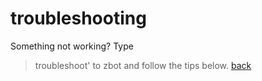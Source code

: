 # troubleshooting

Something not working? Type 
>troubleshoot' to zbot and follow the tips below.
> [back](index)
<!--stackedit_data:
eyJoaXN0b3J5IjpbLTEzNDk2MTQ2MjksLTE2NTIzNTY1MTBdfQ
==
-->
